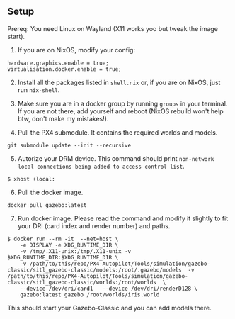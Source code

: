 ## Setup

Prereq: You need Linux on Wayland (X11 works yoo but tweak the image start).

1. If you are on NixOS, modify your config:
```
hardware.graphics.enable = true;
virtualisation.docker.enable = true;
```

2. Install all the packages listed in `shell.nix` or, if you are on NixOS, just run `nix-shell`.

3. Make sure you are in a docker group by running `groups` in your terminal. If you are not there, add yourself and reboot (NixOS rebuild won't help btw, don't make my mistakes!).

4. Pull the PX4 submodule. It contains the required worlds and models. 
```
git submodule update --init --recursive
```

5. Autorize your DRM device. This command should print `non-network local connections being added to access control list`.
```
$ xhost +local:
```

6. Pull the docker image. 
```
docker pull gazebo:latest
```

7. Run docker image. Please read the command and modify it slightly to fit your DRI (card index and render number) and paths.
```
$ docker run --rm -it  --net=host \
    -e DISPLAY -e XDG_RUNTIME_DIR \
    -v /tmp/.X11-unix:/tmp/.X11-unix -v $XDG_RUNTIME_DIR:$XDG_RUNTIME_DIR \
    -v /path/to/this/repo/PX4-Autopilot/Tools/simulation/gazebo-classic/sitl_gazebo-classic/models:/root/.gazebo/models  -v /path/to/this/repo/PX4-Autopilot/Tools/simulation/gazebo-classic/sitl_gazebo-classic/worlds:/root/worlds  \
    --device /dev/dri/card1   --device /dev/dri/renderD128 \
    gazebo:latest gazebo /root/worlds/iris.world
```

This should start your Gazebo-Classic and you can add models there.
